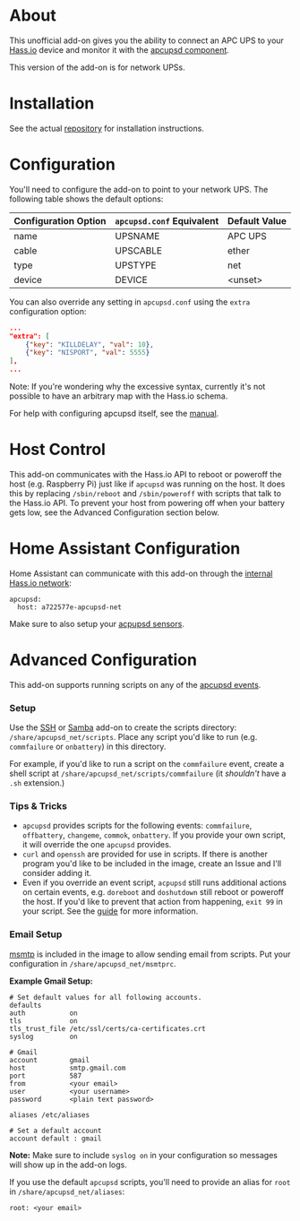 # About

This unofficial add-on gives you the ability to connect an APC UPS to your [Hass.io](https://home-assistant.io/hassio/) device and monitor it with the [apcupsd component](https://home-assistant.io/components/apcupsd/).

This version of the add-on is for network UPSs.

# Installation

See the actual [repository](https://github.com/korylprince/hassio-apcupsd/) for installation instructions.

# Configuration

You'll need to configure the add-on to point to your network UPS. The following table shows the default options:

Configuration Option | `apcupsd.conf` Equivalent | Default Value
---------------------|---------------------------|--------------
name | UPSNAME | APC UPS
cable | UPSCABLE | ether
type | UPSTYPE | net
device | DEVICE | \<unset\>

You can also override any setting in `apcupsd.conf` using the `extra` configuration option:

```json
...
"extra": [
    {"key": "KILLDELAY", "val": 10},
    {"key": "NISPORT", "val": 5555}
],
...
```

Note: If you're wondering why the excessive syntax, currently it's not possible to have an arbitrary map with the Hass.io schema.

For help with configuring apcupsd itself, see the [manual](http://www.apcupsd.com/manual/manual.html).

# Host Control

This add-on communicates with the Hass.io API to reboot or poweroff the host (e.g. Raspberry Pi) just like if `apcupsd` was running on the host. It does this by replacing `/sbin/reboot` and `/sbin/poweroff` with scripts that talk to the Hass.io API. To prevent your host from powering off when your battery gets low, see the Advanced Configuration section below.

# Home Assistant Configuration

Home Assistant can communicate with this add-on through the [internal Hass.io network](https://home-assistant.io/developers/hassio/addon_communication/):

```
apcupsd:
  host: a722577e-apcupsd-net
```

Make sure to also setup your [acpupsd sensors](https://home-assistant.io/components/sensor.apcupsd/).

# Advanced Configuration

This add-on supports running scripts on any of the [apcupsd events](http://www.apcupsd.com/manual/manual.html#customizing-event-handling).

### Setup

Use the [SSH](https://home-assistant.io/addons/ssh/) or [Samba](https://home-assistant.io/addons/samba/) add-on to create the scripts directory: `/share/apcupsd_net/scripts`. Place any script you'd like to run (e.g. `commfailure` or `onbattery`) in this directory.

For example, if you'd like to run a script on the `commfailure` event, create a shell script at `/share/apcupsd_net/scripts/commfailure` (it *shouldn't* have a `.sh` extension.)

### Tips & Tricks

* `apcupsd` provides scripts for the following events: `commfailure`, `offbattery`, `changeme`, `commok`, `onbattery`. If you provide your own script, it will override the one `apcupsd` provides.
* `curl` and `openssh` are provided for use in scripts. If there is another program you'd like to be included in the image, create an Issue and I'll consider adding it.
* Even if you override an event script, `acpupsd` still runs additional actions on certain events, e.g. `doreboot` and `doshutdown` still reboot or poweroff the host. If you'd like to prevent that action from happening, `exit 99` in your script. See the [guide](http://www.apcupsd.com/manual/manual.html#customizing-event-handling) for more information.

### Email Setup

[msmtp](http://msmtp.sourceforge.net/doc/msmtp.html) is included in the image to allow sending email from scripts. Put your configuration in `/share/apcupsd_net/msmtprc`. 

**Example Gmail Setup:**

```
# Set default values for all following accounts.
defaults
auth           on
tls            on
tls_trust_file /etc/ssl/certs/ca-certificates.crt
syslog         on

# Gmail
account        gmail
host           smtp.gmail.com
port           587
from           <your email>
user           <your username>
password       <plain text password>

aliases /etc/aliases

# Set a default account
account default : gmail
```

**Note:** Make sure to include `syslog on` in your configuration so messages will show up in the add-on logs.

If you use the default `apcupsd` scripts, you'll need to provide an alias for `root` in `/share/apcupsd_net/aliases`:

```
root: <your email>
```
